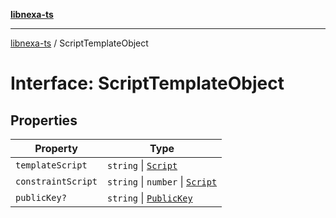 [**libnexa-ts**](../index.md)

***

[libnexa-ts](../index.md) / ScriptTemplateObject

# Interface: ScriptTemplateObject

## Properties

| Property | Type |
| ------ | ------ |
| <a id="templatescript"></a> `templateScript` | `string` \| [`Script`](../classes/Script.md) |
| <a id="constraintscript"></a> `constraintScript` | `string` \| `number` \| [`Script`](../classes/Script.md) |
| <a id="publickey"></a> `publicKey?` | `string` \| [`PublicKey`](../classes/PublicKey.md) |
